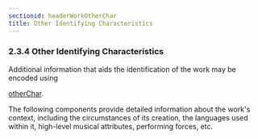 ```yaml
---
sectionid: headerWorkOtherChar
title: Other Identifying Characteristics
---
```



<h3 id="headerWorkOtherChar">
   <span class="headingNumber">2.3.4</span>
   <span class="head">Other Identifying Characteristics</span>
</h3>
Additional information that aids the identification of the work may be encoded using

<a class="link_odd_elementSpec" href="/v3/elements/otherChar">otherChar</a>.



<span class="specList">
   
   <span class="specDesc"></span>
   
</span>


The following components provide detailed information about the work's context, including
the circumstances of its creation, the languages used within it, high-level musical
attributes, performing forces, etc.

